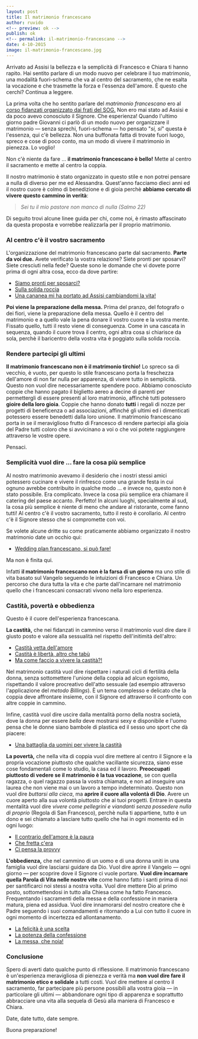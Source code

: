 ```yaml
---
layout: post
title: Il matrimonio francescano
author: ruvido
<!-- preview: ok -->
publish: ok
<!-- permalink: il-matrimonio-francescano -->
date: 4-10-2015
image: il-matrimonio-francescano.jpg
---
```


Arrivato ad Assisi la bellezza e la semplicità di Francesco e Chiara ti hanno rapito. Hai sentito parlare di un modo nuovo per celebrare il tuo matrimonio, una modalità fuori-schema che va al centro del sacramento, che ne esalta la vocazione e che trasmette la forza e l'essenza dell'amore. È questo che cerchi? Continua a leggere.

La prima volta che ho sentito parlare del *matrimonio francescano* ero al [corso fidanzati organizzato dai frati del SOG.](http://www.fratisog.it/corsi-frati-assisi/corso-fidanzati/) Non ero mai stato ad Assisi e da poco avevo conosciuto il Signore. Che esperienza! Quando l'ultimo giorno padre Giovanni ci parlò di un modo nuovo per organizzare il matrimonio &mdash; senza sprechi, fuori-schema &mdash; ho pensato "*si, si*" questa è l'essenza, qui c'è bellezza. Non una buffonata fatta di trovate fuori luogo, spreco e cose di poco conto, ma un modo di vivere il matrimonio in pienezza. Lo voglio!

Non c'è niente da fare ... **il matrimonio francescano è bello!** Mette al centro il sacramento e mette al centro la coppia. 

Il nostro matrimonio è stato organizzato in questo stile e non potrei pensare a nulla di diverso per me ed Alessandra. Quest'anno facciamo dieci anni ed il nostro cuore è colmo di benedizione e di gioia perchè **abbiamo cercato di vivere questo cammino in verità**:

> *Sei tu il mio pastore non manco di nulla* 
> <cite>(Salmo 22)</cite>

Di seguito trovi alcune linee guida per chi, come noi, è rimasto affascinato da questa proposta e vorrebbe realizzarla per il proprio matrimonio.

### Al centro c'è il vostro sacramento

L'organizzazione del matrimonio francescano parte dal sacramento. **Parte da voi due.** Avete verificato la vostra relazione? Siete pronti per sposarvi? Siete cresciuti nella fede? Queste sono le domande che vi dovete porre prima di ogni altra cosa, ecco da dove partire:

- [Siamo pronti per sposarci?](http://5p2p.it/2014/12/17/siamo-pronti-per-sposarci.html)
- [Sulla solida roccia](http://5p2p.it/2015/05/13/sulla-solida-roccia.html)
- [Una cananea mi ha portato ad Assisi cambiandomi la vita!](http://5p2p.it/2013/07/03/una-cananea-assisi.html)

**Poi viene la preparazione della messa.** Prima del pranzo, del fotografo o dei fiori, viene la preparazione della messa. Quello è il centro del matrimonio e a quello vale la pena donare il vostro cuore e la vostra mente. Fissato quello, tutti il resto viene di conseguenza. Come in una cascata in sequenza, quando il cuore trova il centro, ogni altra cosa si chiarisce da sola, perchè il baricentro della vostra vita è poggiato sulla solida roccia. 

### Rendere partecipi gli ultimi

**Il matrimonio francescano non è il matrimonio tirchio!** Lo spreco sa di vecchio, è vuoto, per questo lo stile francescano porta la freschezza dell'amore di non far nulla per apparenza, di vivere tutto in semplicità. Questo non vuol dire necessariamente spendere poco. Abbiamo conosciuto coppie che hanno pagato il biglietto aereo a decine di parenti per permettergli di essere presenti al loro matrimonio, affinchè tutti potessero **gioire della loro gioia**. Coppie che hanno donato **tutti** i regali di nozze per progetti di beneficenza o ad associazioni, affinché gli ultimi ed i dimenticati potessero essere benedetti dalla loro unione. Il matrimonio francescano porta in se il meraviglioso frutto di Francesco di rendere partecipi alla gioia del Padre tutti coloro che si avvicinano a voi o che voi potete raggiungere attraverso le vostre opere. 

Pensaci. 

### Semplicità vuol dire ... fare la cosa più semplice

Al nostro matrimonio avevamo il desiderio che i nostri stessi amici potessero cucinare e vivere il rinfresco come una grande festa in cui ognuno avrebbe contribuito in qualche modo ... e invece no, questo non è stato possibile. Era complicato. Invece la cosa più semplice era chiamare il catering del paese accanto. Perfetto! In alcuni luoghi, specialmente al sud, la cosa più semplice è niente di meno che andare al ristorante, come fanno tutti! Al centro c'è il vostro sacramento, tutto il resto è corollario. Al centro c'è il Signore stesso che si compromette con voi.

Se volete alcune dritte su come praticamente abbiamo organizzato il nostro matrimonio date un occhio qui:

- [Wedding plan francescano, si può fare!](http://5p2p.it/2013/04/24/wedding-plan-francescano.html)

Ma non è finita qui.

Infatti **il matrimonio francescano non è la farsa di un giorno** ma uno stile di vita basato sul Vangelo seguendo le intuizioni di Francesco e Chiara. Un percorso che dura tutta la vita e che parte dall'incarnare nel matrimonio quello che i francescani consacrati vivono nella loro esperienza.

### Castità, povertà e obbedienza

Questo è il cuore dell'esperienza francescana.

**La castità,** che nei fidanzati in cammino verso il matrimonio vuol dire dare il giusto posto e valore alla sessualità nel rispetto dell'initimità dell'altro:

- [Castità vetta dell'amore](http://5p2p.it/2014/03/18/castita-vetta-amore.html)
- [Castità è libertà, altro che tabù](http://5p2p.it/2013/05/10/castita-liberta.html)
- [Ma come faccio a vivere la castità?!](http://5p2p.it/2014/01/21/ma-come-vivere-la-castita.html)

Nel matrimonio castità vuol dire rispettare i naturali cicli di fertilità della donna, senza sottomettere l'unione della coppia ad alcun egoismo, rispettando il valore procreativo dell'atto sessuale (ad esempio attraverso l'applicazione del *metodo Billings*). È un tema complesso e delicato che la coppia deve affrontare insieme, con il Signore ed attraverso il confronto con altre coppie in cammino.

Infine, castità vuol dire uscire dalla mentalità porno della nostra società, dove la donna per essere *bella* deve mostrarsi sexy e disponibile e l'uomo pensa che le donne siano bambole di plastica ed il sesso uno sport che dà piacere:

- [Una battaglia da uomini per vivere la castità](http://5p2p.it/2013/07/18/battaglia-da-uomini-castita.html)

**La povertà,** che nella vita di coppia vuol dire mettere al centro il Signore e la propria vocazione piuttosto che qualche vacillante sicurezza, siano esse cose fondamentali come lo studio, la casa ed il lavoro. **Preoccupati piuttosto di vedere se il matrimonio è la tua vocazione**, se con quella ragazza, o quel ragazzo passa la vostra chiamata, e non ad inseguire una laurea che non viene mai o un lavoro a tempo indeterminato. Questo non vuol dire  *buttarsi alla cieca*, ma **aprire il cuore alla volontà di Dio**. Avere un cuore aperto alla sua volontà piuttosto che ai tuoi progetti. Entrare in questa mentalità vuol dire *vivere come pellegrini e viandanti senza possedere nulla di proprio* (Regola di San Francesco), perchè nulla ti appartiene, tutto è un dono e sei chiamato a lasciare tutto quello che hai in ogni momento ed in ogni luogo:

- [Il contrario dell'amore è la paura](http://5p2p.it/2014/07/21/contrario-dell-amore-la-paura.html)
- [Che fretta c'era](http://5p2p.it/2013/04/15/che-fretta.html)
- [Ci pensa la provvy](http://5p2p.it/2013/12/18/ci-pensa-la-provvy.html)

**L'obbedienza,** che nel cammino di un uomo e di una donna uniti in una famiglia vuol dire lasciarsi guidare da Dio. Vuol dire aprire il Vangelo &mdash; ogni giorno &mdash; per scoprire dove il Signore ci vuole portare. **Vuol dire incarnare quella Parola di Vita nelle nostre vite** come hanno fatto i santi prima di noi per santificarci noi stessi a nostra volta. Vuol dire mettere Dio al primo posto, sottomettendosi in tutto alla Chiesa come ha fatto Francesco. Frequentando i sacramenti della messa e della confessione in maniera matura, piena ed assidua. Vuol dire innamorarsi del nostro creatore che è Padre seguendo i suoi comandamenti e ritornando a Lui con tutto il cuore in ogni momento di incertezza ed allontanamento.

- [La felicità è una scelta](http://5p2p.it/2014/05/07/la-felicita-una-scelta.html)
- [La potenza della confessione](http://5p2p.it/2015/03/30/la-potenza-della-confessione.html)
- [La messa, che noia!](http://5p2p.it/2015/03/19/la-messa-che-noia.html)

### Conclusione

Spero di averti dato qualche punto di riflessione. Il matrimonio francescano è un'esperienza meravigliosa di pienezza e verità ma **non vuol dire fare il matrimonio etico e solidale** a tutti costi. Vuol dire mettere al centro il sacramento, far partecipare più persone possibili alla vostra gioia &mdash; in particolare gli ultimi &mdash; abbandonare ogni tipo di apparenza e soprattutto abbracciare una vita alla sequela di Gesù alla maniera di Francesco e Chiara.

Date, date tutto, date sempre.

Buona preparazione!
